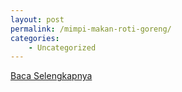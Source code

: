 ```yaml
---
layout: post
permalink: /mimpi-makan-roti-goreng/
categories:
    - Uncategorized
---
```


[Baca Selengkapnya](/01)